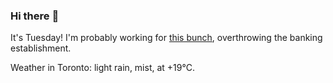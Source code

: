 ### Hi there :wave:

It's Tuesday! I'm probably working for [this bunch](https://github.com/kohofinancial), overthrowing the banking establishment.

Weather in Toronto: light rain, mist, at +19°C.
